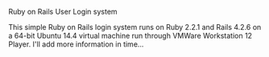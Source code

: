 Ruby on Rails User Login system 

This simple Ruby on Rails login system runs on Ruby 2.2.1 and Rails 4.2.6 on a 64-bit Ubuntu 14.4 virtual machine run through VMWare Workstation 12 Player. I'll add more information in time...